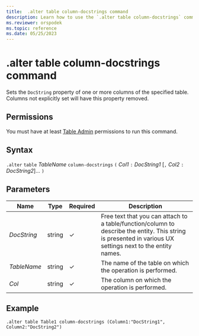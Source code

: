```yaml
---
title:  .alter table column-docstrings command
description: Learn how to use the `.alter table column-docstrings` command to set the `DocString` property of one or more columns of the specified table.
ms.reviewer: orspodek
ms.topic: reference
ms.date: 05/25/2023
---
```

# .alter table column-docstrings command

Sets the `DocString` property of one or more columns of the specified table. Columns not explicitly set will have this property removed.

## Permissions

You must have at least [Table Admin](access-control/role-based-access-control.md) permissions to run this command.

## Syntax

`.alter` `table` *TableName* `column-docstrings` `(` *Col1* `:` *DocString1* [`,` *Col2* `:` *DocString2*]... `)`

## Parameters

| Name | Type | Required | Description |
|--|--|--|--|
| *DocString* | string | &check; | Free text that you can attach to a table/function/column to describe the entity. This string is presented in various UX settings next to the entity names.|
| *TableName* | string | &check; | The name of the table on which the operation is performed.|
| *Col* | string | &check; | The column on which the operation is performed.|

## Example

```kusto
.alter table Table1 column-docstrings (Column1:"DocString1", Column2:"DocString2")
```
